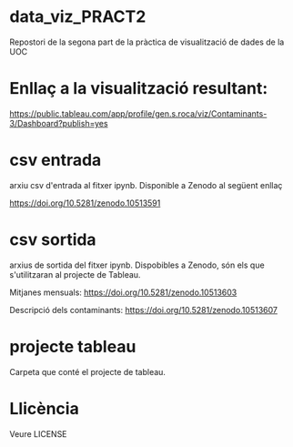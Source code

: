 # data_viz_PRACT2
Repostori de la segona part de la pràctica de visualització de dades de la UOC

# Enllaç a la visualització resultant:
https://public.tableau.com/app/profile/gen.s.roca/viz/Contaminants-3/Dashboard?publish=yes

# csv entrada
arxiu csv d'entrada al fitxer ipynb. Disponible a Zenodo al següent enllaç

https://doi.org/10.5281/zenodo.10513591

# csv sortida
arxius de sortida del fitxer ipynb. Dispobibles a Zenodo, són els que s'utilitzaran al projecte de Tableau. 

Mitjanes mensuals: https://doi.org/10.5281/zenodo.10513603

Descripció dels contaminants: https://doi.org/10.5281/zenodo.10513607

# projecte tableau
Carpeta que conté el projecte de tableau. 

# Llicència

Veure LICENSE
